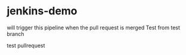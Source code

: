 # jenkins-demo
will trigger this pipeline when the pull request is merged
Test from test branch

test
pullrequest
